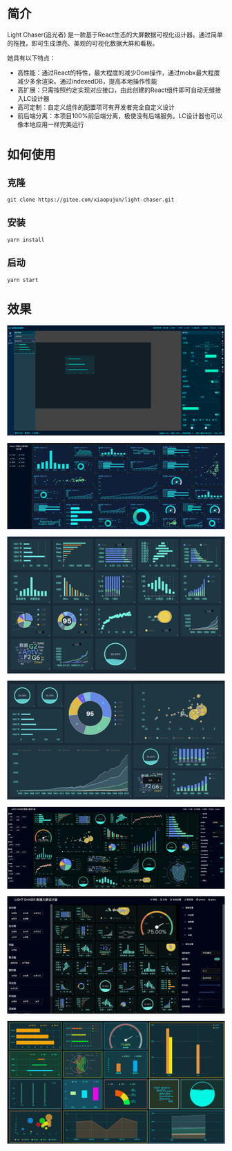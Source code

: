 # 简介

Light Chaser(追光者) 是一款基于React生态的大屏数据可视化设计器。通过简单的拖拽，即可生成漂亮、美观的可视化数据大屏和看板。

她具有以下特点：

- 高性能：通过React的特性，最大程度的减少Dom操作，通过mobx最大程度减少多余渲染。通过indexedDB，提高本地操作性能
- 高扩展：只需按照约定实现对应接口，由此创建的React组件即可自动无缝接入LC设计器
- 高可定制：自定义组件的配置项可有开发者完全自定义设计
- 前后端分离：本项目100%前后端分离，极使没有后端服务。LC设计器也可以像本地应用一样完美运行

# 如何使用

## 克隆

```shell
git clone https://gitee.com/xiaopujun/light-chaser.git
```

## 安装

```shell
yarn install
```

## 启动

```shell
yarn start
```

# 效果

![](.\preview\lc07.png)

![](.\preview\lc01.jpg)

![](.\preview\lc02.jpg)

![](.\preview\lc03.jpg)

![](.\preview\lc04.jpg)

![](.\preview\lc05.jpg)

![](.\preview\lc06.jpg)

